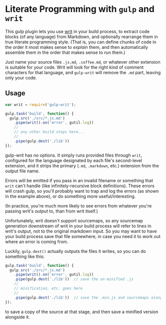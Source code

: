 # Literate Programming with `gulp` and `writ`

This gulp plugin lets you use [writ](https://www.npmjs.com/package/writ) in your build process, to extract code blocks (of any language) from Markdown, and optionally rearrange them in true literate programming style.  (That is, you can define chunks of code in the order it most makes sense to *explain* them, and then automatically assemble them in the order that makes sense to *run* them.)

Just name your source files `.js.md`, `.coffee.md`, or whatever other extension is suitable for your code.  Writ will look for the right kind of comment characters for that language, and `gulp-writ` will remove the `.md` part, leaving only your code.

## Usage

```javascript
var writ = require('gulp-writ');

gulp.task('build', function() {
  gulp.src('./src/*.js.md')
    .pipe(writ().on('error', gutil.log))
    //
    // any other build steps here...
    //
    .pipe(gulp.dest('./lib'))
});
```

gulp-writ has no options.  It simply runs provided files through `writ`, configured for the language designated by each file's second-level extension, and it strips the primary (`.md`, `.markdown`, etc.) extension from the output file name.

Errors will be emitted if you pass in an invalid filename or something that `writ` can't handle (like infinitely-recursive block definitions).  These errors will crash gulp, so you'll probably want to trap and log the errors (as shown in the example above), or do something more useful/interesting.

(In practice, you're much more likely to see errors from whatever you're passing writ's *output* to, than from writ itself.)

Unfortunately, writ doesn't support sourcemaps, so any sourcemap generation downstream of writ in your build process will refer to lines in writ's output, not to the original markdown input. So you may want to have your build process save that file somewhere, in case you need it to work out where an error is coming from.

Luckily, `gulp.dest()` actually outputs the files it writes, so you can do something like this:

```javascript
gulp.task('build', function() {
  gulp.src('./src/*.js.md')
    .pipe(writ().on('error', gutil.log))
    .pipe(gulp.dest('./lib'))  // save the un-minified .js
    //
    // minification, etc. goes here
    //
    .pipe(gulp.dest('./lib'))  // save the .min.js and sourcemaps alongside
});
```

to save a copy of the source at that stage, and then save a minified version alongside it.

